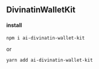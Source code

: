 ## DivinatinWalletKit

#### install

```
npm i ai-divinatin-wallet-kit
```
or
```
yarn add ai-divinatin-wallet-kit
```
